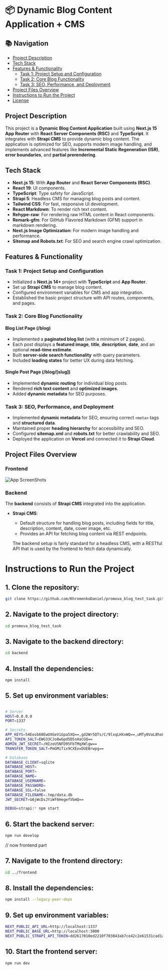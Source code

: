 # 📦 Dynamic Blog Content Application + CMS

## 📚 Navigation

- [Project Description](#project-description)
- [Tech Stack](#tech-stack)
- [Features & Functionality](#features-and-functionality)
  - [Task 1: Project Setup and Configuration](#task-1-project-setup-and-configuration)
  - [Task 2: Core Blog Functionality](#task-2-core-blog-functionality)
  - [Task 3: SEO, Performance, and Deployment](#task-3-seo-performance-and-deployment)
- [Project Files Overview](#project-files-overview)
- [Instructions to Run the Project](#instructions-to-run-the-project)
- [License](#license)

## Project Description

This project is a **Dynamic Blog Content Application** built using **Next.js 15 App Router** with **React Server Components (RSC)** and **TypeScript**. It integrates with **Strapi CMS** to provide dynamic blog content. The application is optimized for SEO, supports modern image handling, and implements advanced features like **Incremental Static Regeneration (ISR)**, **error boundaries**, and **partial prerendering**.

## Tech Stack

- **Next.js 15**: With **App Router** and **React Server Components (RSC)**.
- **React 19**: UI components.
- **TypeScript**: Type safety for JavaScript.
- **Strapi 5**: Headless CMS for managing blog posts and content.
- **Tailwind CSS**: For fast, responsive UI development.
- **React Markdown**: To render rich text content.
- **Rehype-raw**: For rendering raw HTML content in React components.
- **Remark-gfm**: For GitHub Flavored Markdown (GFM) support in markdown rendering.
- **Next.js Image Optimization**: For modern image handling and performance.
- **Sitemap and Robots.txt**: For SEO and search engine crawl optimization.

## Features & Functionality

### Task 1: Project Setup and Configuration

- Initialized a **Next.js 14+** project with **TypeScript** and **App Router**.
- Set up **Strapi CMS** to manage blog content.
- Configured environment variables for CMS and app integration.
- Established the basic project structure with API routes, components, and pages.

### Task 2: Core Blog Functionality

#### Blog List Page (/blog)

- Implemented a **paginated blog list** (with a minimum of 2 pages).
- Each post displays a **featured image**, **title**, **description**, **date**, and an optional **read-time estimate**.
- Built **server-side search functionality** with query parameters.
- Included **loading states** for better UX during data fetching.

#### Single Post Page (/blog/[slug])

- Implemented **dynamic routing** for individual blog posts.
- Rendered **rich text content** and **optimized images**.
- Added **dynamic metadata** for SEO purposes.

### Task 3: SEO, Performance, and Deployment

- Implemented **dynamic metadata** for SEO, ensuring correct `<meta>` tags and **structured data**.
- Maintained proper **heading hierarchy** for accessibility and SEO.
- Configured **sitemap.xml** and **robots.txt** for better crawlability and SEO.
- Deployed the application on **Vercel** and connected it to **Strapi Cloud**.

## Project Files Overview

### Frontend

<img alt="App ScreenShots" src="https://i.imgur.com/i7BzsJs.png">

### Backend

The **backend** consists of **Strapi CMS** integrated into the application.

- **Strapi CMS**:
  - Default structure for handling blog posts, including fields for title, description, content, date, cover image, etc.
  - Provides an API for fetching blog content via REST endpoints.

  The backend setup is fairly standard for a headless CMS, with a RESTful API that is used by the frontend to fetch data dynamically.

# Instructions to Run the Project

## 1. Clone the repository:

```bash
git clone https://github.com/KhromenkoDaniel/promova_blog_test_task.git
```

## 2. Navigate to the project directory:

```bash
cd promova_blog_test_task
```

## 3. Navigate to the backend directory:

```bash
cd backend
```

## 4. Install the dependencies:

```bash
npm install
```

## 5. Set up environment variables:

```bash

# Server
HOST=0.0.0.0
PORT=1337

# Secrets
APP_KEYS=54Eosb60EwUXGeViGpa5XQ==,gd2Wr5QTs/C/9lxqLHXxWQ==,uMTy0VaL8ho8v3WHKN+WcQ==,i0M//vvWEdSDeHKNOi1+Uw==
API_TOKEN_SALT=EWG33CJo8wGpd5D5sHaCGQ==
ADMIN_JWT_SECRET=/HIzoU5NFD95FbTMqXWlgw==
TRANSFER_TOKEN_SALT=PmGMiTix9CXEoxDUEBrwpg==

# Database
DATABASE_CLIENT=sqlite
DATABASE_HOST=
DATABASE_PORT=
DATABASE_NAME=
DATABASE_USERNAME=
DATABASE_PASSWORD=
DATABASE_SSL=false
DATABASE_FILENAME=.tmp/data.db
JWT_SECRET=G6jWcDsJYiWf6HegefVbmQ==

DEBUG=strapi:* npm start
```

## 6. Start the backend server:

```bash
npm run develop
```

// now frontend part

## 7. Navigate to the frontend directory:

```bash
cd ../frontend
```

## 8. Install the dependencies:

```bash
npm install --legacy-peer-deps
```

## 9. Set up environment variables:

```bash
NEXT_PUBLIC_API_URL=http://localhost:1337
NEXT_PUBLIC_BASE_URL=http://localhost:3000
NEXT_PUBLIC_STRAPI_API_TOKEN=dd2617010ed2210f703843ab7ce42c2e61531cad1ae94e4496aab56ce3c6133ab78c8337d85fd07cf5c7f831295d4c761b070181f194043b8c1de6a3086ad08d15db2a7e9aa68e3d1674eb3aac5cc25cbb37db98d8dac2683992eaa1c7ef16a1295b56bfe128dd09ecd2b8a0f16e329f271bf4f179699afda51cdc8eab82bc75
```

## 10. Start the frontend server:

```bash
npm run dev
```

